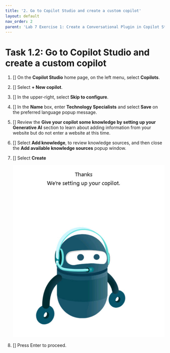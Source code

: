 ```yaml
---
title: '2. Go to Copilot Studio and create a custom copilot'
layout: default
nav_order: 2
parent: 'Lab 7 Exercise 1: Create a Conversational Plugin in Copilot Studio'
---
```


# Task 1.2: Go to Copilot Studio and create a custom copilot

 

1. [] On the **Copilot Studio** home page, on the left menu, select **Copilots**.
 

1. [] Select **+ New copilot**. 

 
1. [] In the upper-right, select **Skip to configure**.


1. [] In the **Name** box, enter **Technology Specialists** and select **Save** on the preferred language popup message.
 

1. [] Review the **Give your copilot some knowledge by setting up your Generative AI** section to learn about adding information from your website but do not enter a website at this time. 


1. [] Select **Add knowledge**, to review knowledge sources, and then close the **Add available knowledge sources** popup window.


1. [] Select **Create**

	![a11.jpg](../media/lab7/a11.jpg) 


1. [] Press Enter to proceed.